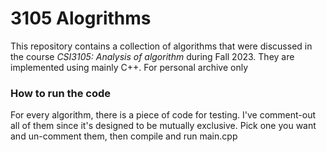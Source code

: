 # 3105 Alogrithms
This repository contains a collection of algorithms that were discussed in the course *CSI3105: Analysis of algorithm* during Fall 2023. They are implemented using mainly C++.
For personal archive only

### How to run the code
For every algorithm, there is a piece of code for testing. I've comment-out all of them since it's designed to be mutually exclusive. Pick one you want and un-comment them, then compile and run main.cpp